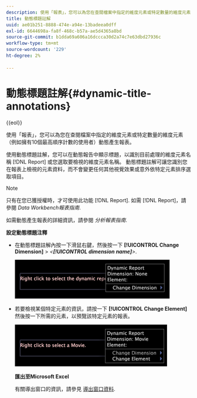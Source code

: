 ```yaml
---
description: 使用「報表」，您可以為您在查閱檔案中指定的維度元素或特定數量的維度元素（例如擁有10個最高順序計數的使用者）動態產生報表。
title: 動態標題註解
uuid: ae01b251-8888-474e-a94e-13badeea0dff
exl-id: 6644698a-fa8f-468c-b57a-ae5d4365a8bd
source-git-commit: b1dda69a606a16dccca30d2a74c7e63dbd27936c
workflow-type: tm+mt
source-wordcount: '229'
ht-degree: 2%

---
```


# 動態標題註解{#dynamic-title-annotations}

{{eol}}

使用「報表」，您可以為您在查閱檔案中指定的維度元素或特定數量的維度元素（例如擁有10個最高順序計數的使用者）動態產生報表。

使用動態標題註解，您可以在動態報告中顯示標題，以識別目前處理的維度元素名稱 [!DNL Report] 或您選取要檢視的維度元素名稱。 動態標題註解可讓您識別您在報表上檢視的元素資料，而不會變更任何其他視覺效果或意外依特定元素排序選取項目。

>[!NOTE]
>
>只有在您已獲授權時，才可使用此功能 [!DNL Report]. 如需 [!DNL Report]，請參閱 *Data Workbench報表指南*.

如需動態產生報表的詳細資訊，請參閱 *分析報表指南*.

**設定動態標題注釋**

* 在動態標題註解內按一下滑鼠右鍵，然後按一下 **[!UICONTROL Change Dimension]** > *&lt;**[!UICONTROL dimension name]**>*.

   ![](assets/mnu_DynamicTitle.png)

* 若要檢視某個特定元素的資訊，請按一下 **[!UICONTROL Change Element]** 然後按一下所需的元素，以預覽該特定元素的報表。

   ![](assets/mnu_DynamicTitle_Element.png)

   **匯出至Microsoft Excel**

   有關導出窗口的資訊，請參見 [導出窗口資料](../../../../home/c-get-started/c-wk-win-wksp/c-exp-win-data.md#concept-8df61d64ed434cc5a499023c44197349).

